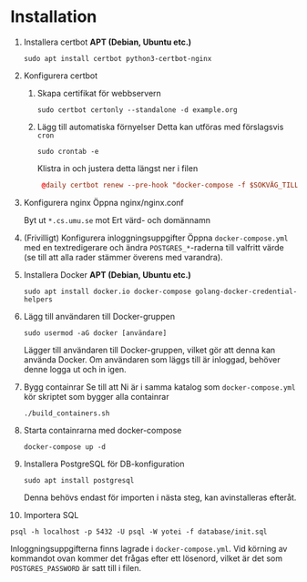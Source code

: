 # Installation
1. Installera certbot
   **APT (Debian, Ubuntu etc.)**
   ```shell
   sudo apt install certbot python3-certbot-nginx
   ```
2. Konfigurera certbot
   1. Skapa certifikat för webbservern
	  ```shell
	  sudo certbot certonly --standalone -d example.org
	  ```
   2. Lägg till automatiska förnyelser
	  Detta kan utföras med förslagsvis `cron`
	  ```shell
	  sudo crontab -e
	  ```
	  Klistra in och justera detta längst ner i filen
	  ```conf
	   @daily certbot renew --pre-hook "docker-compose -f $SÖKVÄG_TILL_COMPOSE-FILEN down" --post-hook "docker-compose -f $SÖKVÄG_TILL_COMPOSE-FILEN up -d" 2>/dev/null
	  ```
3. Konfigurera nginx
   Öppna nginx/nginx.conf

   Byt ut `*.cs.umu.se` mot Ert värd- och domännamn

4. (Frivilligt) Konfigurera inloggningsuppgifter
   Öppna `docker-compose.yml` med en textredigerare och ändra `POSTGRES_*`-raderna till valfritt värde (se till att alla rader stämmer överens med varandra).

5. Installera Docker
   **APT (Debian, Ubuntu etc.)**
   ```shell
   sudo apt install docker.io docker-compose golang-docker-credential-helpers
   ```

6. Lägg till användaren till Docker-gruppen
   ```shell
   sudo usermod -aG docker [användare]
   ```
   Lägger till användaren till Docker-gruppen, vilket gör att denna kan använda Docker.
   Om användaren som läggs till är inloggad, behöver denne logga ut och in igen.

7. Bygg containrar
   Se till att Ni är i samma katalog som `docker-compose.yml` kör skriptet som bygger alla containrar
   ```shell
   ./build_containers.sh
   ```

8. Starta containrarna med docker-compose
   ```shell
   docker-compose up -d
   ```
9. Installera PostgreSQL för DB-konfiguration
   ```shell
   sudo apt install postgresql
   ```
   Denna behövs endast för importen i nästa steg, kan avinstalleras efteråt.

10. Importera SQL
   ```shell
   psql -h localhost -p 5432 -U psql -W yotei -f database/init.sql
   ```
   Inloggningsuppgifterna finns lagrade i `docker-compose.yml`. Vid körning av kommandot ovan kommer det frågas efter ett lösenord, vilket är det som `POSTGRES_PASSWORD` är satt till i filen.
